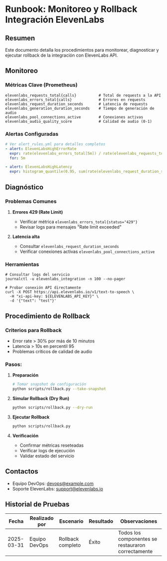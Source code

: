 # Runbook: Monitoreo y Rollback Integración ElevenLabs

## Resumen
Este documento detalla los procedimientos para monitorear, diagnosticar y ejecutar rollback de la integración con ElevenLabs API.

## Monitoreo

### Métricas Clave (Prometheus)
```
elevenlabs_requests_total{calls}          # Total de requests a la API
elevenlabs_errors_total{calls}            # Errores en requests
elevenlabs_request_duration_seconds       # Latencia de requests
elevenlabs_generation_duration_seconds    # Tiempo de generación de audio
elevenlabs_pool_connections_active        # Conexiones activas
elevenlabs_audio_quality_score            # Calidad de audio (0-1)
```

### Alertas Configuradas
```yaml
# Ver alert_rules.yml para detalles completos
- alert: ElevenLabsHighErrorRate
  expr: rate(elevenlabs_errors_total[5m]) / rate(elevenlabs_requests_total[5m]) > 0.1
  for: 5m

- alert: ElevenLabsHighLatency
  expr: histogram_quantile(0.95, sum(rate(elevenlabs_request_duration_seconds[5m]))) > 3
```

## Diagnóstico

### Problemas Comunes
1. **Errores 429 (Rate Limit)**
   - Verificar métrica `elevenlabs_errors_total{status="429"}`
   - Revisar logs para mensajes "Rate limit exceeded"

2. **Latencia alta**
   - Consultar `elevenlabs_request_duration_seconds`
   - Verificar conexiones activas `elevenlabs_pool_connections_active`

### Herramientas
```
# Consultar logs del servicio
journalctl -u elevenlabs_integration -n 100 --no-pager

# Probar conexión API directamente
curl -X POST https://api.elevenlabs.io/v1/text-to-speech \
  -H "xi-api-key: ${ELEVENLABS_API_KEY}" \
  -d '{"text": "test"}'
```

## Procedimiento de Rollback

### Criterios para Rollback
- Error rate > 30% por más de 10 minutos
- Latencia > 10s en percentil 95
- Problemas críticos de calidad de audio

### Pasos:

1. **Preparación**
   ```bash
   # Tomar snapshot de configuración
   python scripts/rollback.py --take-snapshot
   ```

2. **Simular Rollback (Dry Run)**
   ```bash
   python scripts/rollback.py --dry-run
   ```

3. **Ejecutar Rollback**
   ```bash
   python scripts/rollback.py
   ```

4. **Verificación**
   - Confirmar métricas reseteadas
   - Verificar logs de ejecución
   - Validar estado del servicio

## Contactos
- Equipo DevOps: devops@example.com
- Soporte ElevenLabs: support@elevenlabs.io

## Historial de Pruebas
| Fecha       | Realizado por | Escenario | Resultado | Observaciones |
|-------------|---------------|-----------|-----------|---------------|
| 2025-03-31 | Equipo DevOps | Rollback completo | Éxito | Todos los componentes se restauraron correctamente |

